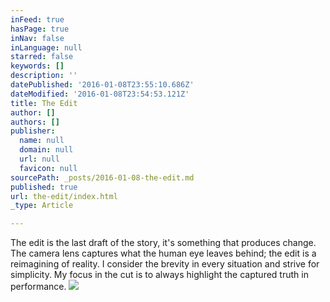 ```yaml
---
inFeed: true
hasPage: true
inNav: false
inLanguage: null
starred: false
keywords: []
description: ''
datePublished: '2016-01-08T23:55:10.686Z'
dateModified: '2016-01-08T23:54:53.121Z'
title: The Edit
author: []
authors: []
publisher:
  name: null
  domain: null
  url: null
  favicon: null
sourcePath: _posts/2016-01-08-the-edit.md
published: true
url: the-edit/index.html
_type: Article

---
```

The edit is the last draft of the story, it's something that produces change. The camera lens captures what the human eye leaves behind; the edit is a reimagining of reality. I consider the brevity in every situation and strive for simplicity. 
My focus in the cut is to always highlight the captured truth in performance.
![](https://the-grid-user-content.s3-us-west-2.amazonaws.com/3ee91456-4c2b-48e9-99e4-24df68a732d7.JPG)